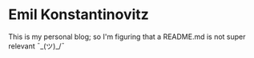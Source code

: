 # Emil Konstantinovitz

This is my personal blog; so I'm figuring that a README.md is not super
relevant ¯\_(ツ)_/¯
